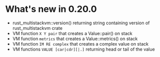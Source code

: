# What's new in 0.20.0

* rust_multistackvm::version() returning string containing version of rust_multistackvm crate
* VM function ```X Y pair``` that creates a Value::pair() on stack
* VM function ```metrics``` that creates a Value::metrics() on stack
* VM function ```IM RE complex``` that creates a complex value on stack
* VM functions ```VALUE [car|cdr][|.]``` returning head or tail of the value
